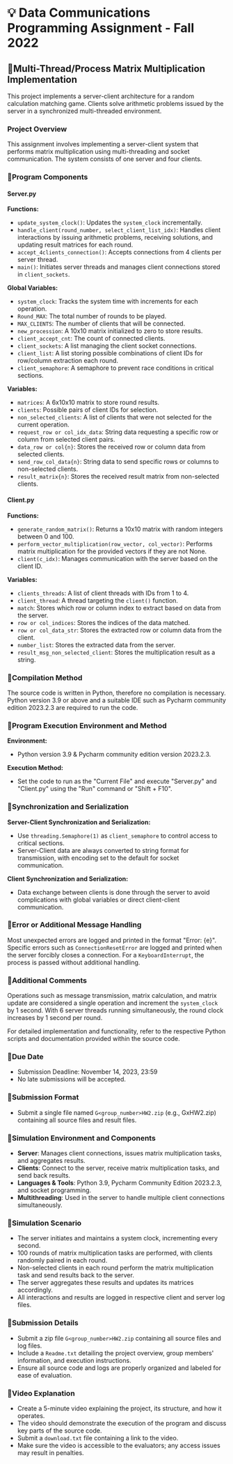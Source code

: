 # 💡 Data Communications Programming Assignment - Fall 2022

## 🌟Multi-Thread/Process Matrix Multiplication Implementation

This project implements a server-client architecture for a random calculation matching game. Clients solve arithmetic problems issued by the server in a synchronized multi-threaded environment.

### Project Overview

This assignment involves implementing a server-client system that performs matrix multiplication using multi-threading and socket communication. The system consists of one server and four clients.

### 📘Program Components

#### Server.py

**Functions:**
- `update_system_clock()`: Updates the `system_clock` incrementally.
- `handle_client(round_number, select_client_list_idx)`: Handles client interactions by issuing arithmetic problems, receiving solutions, and updating result matrices for each round.
- `accept_4clients_connection()`: Accepts connections from 4 clients per server thread.
- `main()`: Initiates server threads and manages client connections stored in `client_sockets`.

**Global Variables:**
- `system_clock`: Tracks the system time with increments for each operation.
- `Round_MAX`: The total number of rounds to be played.
- `MAX_CLIENTS`: The number of clients that will be connected.
- `new_procession`: A 10x10 matrix initialized to zero to store results.
- `client_accept_cnt`: The count of connected clients.
- `client_sockets`: A list managing the client socket connections.
- `client_list`: A list storing possible combinations of client IDs for row/column extraction each round.
- `client_semaphore`: A semaphore to prevent race conditions in critical sections.

**Variables:**
- `matrices`: A 6x10x10 matrix to store round results.
- `clients`: Possible pairs of client IDs for selection.
- `non_selected_clients`: A list of clients that were not selected for the current operation.
- `request_row or col_idx_data`: String data requesting a specific row or column from selected client pairs.
- `data_row or col{n}`: Stores the received row or column data from selected clients.
- `send_row_col_data{n}`: String data to send specific rows or columns to non-selected clients.
- `result_matrix{n}`: Stores the received result matrix from non-selected clients.

#### Client.py

**Functions:**
- `generate_random_matrix()`: Returns a 10x10 matrix with random integers between 0 and 100.
- `perform_vector_multiplication(row_vector, col_vector)`: Performs matrix multiplication for the provided vectors if they are not None.
- `client(c_idx)`: Manages communication with the server based on the client ID.

**Variables:**
- `clients_threads`: A list of client threads with IDs from 1 to 4.
- `client_thread`: A thread targeting the `client()` function.
- `match`: Stores which row or column index to extract based on data from the server.
- `row or col_indices`: Stores the indices of the data matched.
- `row or col_data_str`: Stores the extracted row or column data from the client.
- `number_list`: Stores the extracted data from the server.
- `result_msg_non_selected_client`: Stores the multiplication result as a string.

### 📘Compilation Method

The source code is written in Python, therefore no compilation is necessary. Python version 3.9 or above and a suitable IDE such as Pycharm community edition 2023.2.3 are required to run the code.

### 📘Program Execution Environment and Method

**Environment:**
- Python version 3.9 & Pycharm community edition version 2023.2.3.

**Execution Method:**
- Set the code to run as the "Current File" and execute "Server.py" and "Client.py" using the "Run" command or "Shift + F10".

### 📘Synchronization and Serialization

**Server-Client Synchronization and Serialization:**
- Use `threading.Semaphore(1)` as `client_semaphore` to control access to critical sections.
- Server-Client data are always converted to string format for transmission, with encoding set to the default for socket communication.

**Client Synchronization and Serialization:**
- Data exchange between clients is done through the server to avoid complications with global variables or direct client-client communication.

### 📘Error or Additional Message Handling

Most unexpected errors are logged and printed in the format "Error: {e}". Specific errors such as `ConnectionResetError` are logged and printed when the server forcibly closes a connection. For a `KeyboardInterrupt`, the process is passed without additional handling.

### 📘Additional Comments

Operations such as message transmission, matrix calculation, and matrix update are considered a single operation and increment the `system_clock` by 1 second. With 6 server threads running simultaneously, the round clock increases by 1 second per round.

For detailed implementation and functionality, refer to the respective Python scripts and documentation provided within the source code.

### 🚀Due Date

- Submission Deadline: November 14, 2023, 23:59
- No late submissions will be accepted.

### 🚀Submission Format

- Submit a single file named `G<group_number>HW2.zip` (e.g., GxHW2.zip) containing all source files and result files.

### 🚀Simulation Environment and Components

- **Server**: Manages client connections, issues matrix multiplication tasks, and aggregates results.
- **Clients**: Connect to the server, receive matrix multiplication tasks, and send back results.
- **Languages & Tools**: Python 3.9, Pycharm Community Edition 2023.2.3, and socket programming.
- **Multithreading**: Used in the server to handle multiple client connections simultaneously.

### 🚀Simulation Scenario

- The server initiates and maintains a system clock, incrementing every second.
- 100 rounds of matrix multiplication tasks are performed, with clients randomly paired in each round.
- Non-selected clients in each round perform the matrix multiplication task and send results back to the server.
- The server aggregates these results and updates its matrices accordingly.
- All interactions and results are logged in respective client and server log files.

### 🚀Submission Details

- Submit a zip file `G<group_number>HW2.zip` containing all source files and log files.
- Include a `Readme.txt` detailing the project overview, group members' information, and execution instructions.
- Ensure all source code and logs are properly organized and labeled for ease of evaluation.

### 🚀Video Explanation

- Create a 5-minute video explaining the project, its structure, and how it operates.
- The video should demonstrate the execution of the program and discuss key parts of the source code.
- Submit a `download.txt` file containing a link to the video.
- Make sure the video is accessible to the evaluators; any access issues may result in penalties.
